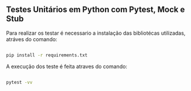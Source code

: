## Testes Unitários em Python com Pytest, Mock e Stub

Para realizar os testar é necessario a instalação das bibliotécas utilizadas, atráves do comando:

```sh

pip install -r requirements.txt

```

A execução dos teste é feita atraves do comando:

```sh

pytest -vv

```
